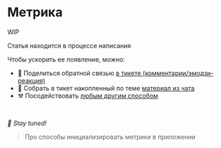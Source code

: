 # Метрика

WIP

Статья находится в процессе написания

Чтобы ускорить ее появление, можно:

* 📢 Поделиться обратной связью [в тикете (комментарии/эмодзи-реакция)](https://github.com/feature-sliced/documentation/issues/181)
* 💬 Собрать в тикет накопленный по теме [материал из чата](https://t.me/feature_sliced)
* ⚒️ Посодействовать [любым другим способом](https://github.com/feature-sliced/documentation/blob/master/CONTRIBUTING.md)

<br />

*🍰 Stay tuned!*

> Про способы инициализировать метрики в приложении
